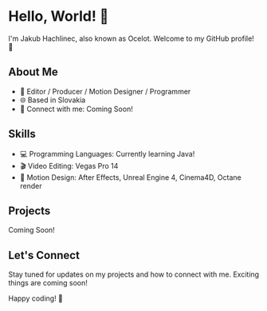 # Hello, World! 👋

I'm Jakub Hachlinec, also known as Ocelot. Welcome to my GitHub profile! 🚀

## About Me

- 🎥 Editor / Producer / Motion Designer / Programmer
- 🌐 Based in Slovakia
- 📧 Connect with me: Coming Soon!

## Skills

- 💻 Programming Languages: Currently learning Java!
- 🎬 Video Editing: Vegas Pro 14
- 🎨 Motion Design: After Effects, Unreal Engine 4, Cinema4D, Octane render

## Projects

Coming Soon!

## Let's Connect

Stay tuned for updates on my projects and how to connect with me. Exciting things are coming soon!

Happy coding! 🚀

